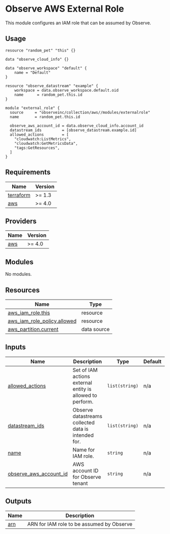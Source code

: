 # Observe AWS External Role

This module configures an IAM role that can be assumed by Observe.

## Usage

```hcl
resource "random_pet" "this" {}

data "observe_cloud_info" {}

data "observe_workspace" "default" {
    name = "Default"
}

resource "observe_datastream" "example" {
    workspace = data.observe_workspace.default.oid
    name      = random_pet.this.id
}

module "external_role" {
  source     = "observeinc/collection/aws//modules/externalrole"
  name       = random_pet.this.id

  observe_aws_account_id = data.observe_cloud_info.account_id
  datastream_ids         = [observe_datastream.example.id]
  allowed_actions        = [
    "cloudwatch:ListMetrics",
    "cloudwatch:GetMetricsData",
    "tags:GetResources",
  ]
}

```

<!-- BEGINNING OF PRE-COMMIT-TERRAFORM DOCS HOOK -->
## Requirements

| Name | Version |
|------|---------|
| <a name="requirement_terraform"></a> [terraform](#requirement\_terraform) | >= 1.3 |
| <a name="requirement_aws"></a> [aws](#requirement\_aws) | >= 4.0 |

## Providers

| Name | Version |
|------|---------|
| <a name="provider_aws"></a> [aws](#provider\_aws) | >= 4.0 |

## Modules

No modules.

## Resources

| Name | Type |
|------|------|
| [aws_iam_role.this](https://registry.terraform.io/providers/hashicorp/aws/latest/docs/resources/iam_role) | resource |
| [aws_iam_role_policy.allowed](https://registry.terraform.io/providers/hashicorp/aws/latest/docs/resources/iam_role_policy) | resource |
| [aws_partition.current](https://registry.terraform.io/providers/hashicorp/aws/latest/docs/data-sources/partition) | data source |

## Inputs

| Name | Description | Type | Default | Required |
|------|-------------|------|---------|:--------:|
| <a name="input_allowed_actions"></a> [allowed\_actions](#input\_allowed\_actions) | Set of IAM actions external entity is allowed to perform. | `list(string)` | n/a | yes |
| <a name="input_datastream_ids"></a> [datastream\_ids](#input\_datastream\_ids) | Observe datastreams collected data is intended for. | `list(string)` | n/a | yes |
| <a name="input_name"></a> [name](#input\_name) | Name for IAM role. | `string` | n/a | yes |
| <a name="input_observe_aws_account_id"></a> [observe\_aws\_account\_id](#input\_observe\_aws\_account\_id) | AWS account ID for Observe tenant | `string` | n/a | yes |

## Outputs

| Name | Description |
|------|-------------|
| <a name="output_arn"></a> [arn](#output\_arn) | ARN for IAM role to be assumed by Observe |
<!-- END OF PRE-COMMIT-TERRAFORM DOCS HOOK -->
